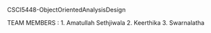  CSCI5448-ObjectOrientedAnalysisDesign
 
 TEAM MEMBERS :
      1. Amatullah Sethjiwala
      2. Keerthika
      3. Swarnalatha

